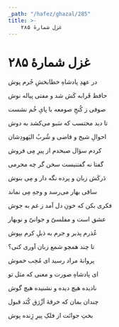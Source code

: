 ```yaml
---
_path: "/hafez/ghazal/285"
title: >-
    غزل شمارهٔ ۲۸۵
---
```

# غزل شمارهٔ ۲۸۵

<div class="b" id="bn1"><div class="m1"><p>در عهدِ پادشاهِ خطابخشِ جُرم پوش</p></div>
<div class="m2"><p>حافظ قَرابه کَش شد و مفتی پیاله نوش</p></div></div>
<div class="b" id="bn2"><div class="m1"><p>صوفی ز کُنجِ صومعه با پایِ خُم نشست</p></div>
<div class="m2"><p>تا دید محتسب که سَبو می‌کشد به دوش</p></div></div>
<div class="b" id="bn3"><div class="m1"><p>احوالِ شیخ و قاضی و شُربُ الیَهودِشان</p></div>
<div class="m2"><p>کردم سؤال صبحدم از پیرِ مِی فروش</p></div></div>
<div class="b" id="bn4"><div class="m1"><p>گفتا نه گفتنیست سخن گر چه محرمی</p></div>
<div class="m2"><p>دَرکَش زبان و پرده نگه دار و مِی بنوش</p></div></div>
<div class="b" id="bn5"><div class="m1"><p>ساقی بهار می‌رسد و وجهِ مِی نماند</p></div>
<div class="m2"><p>فکری بکن که خونِ دل آمد ز غم به جوش</p></div></div>
<div class="b" id="bn6"><div class="m1"><p>عشق است و مفلسیّ و جوانیّ و نوبهار</p></div>
<div class="m2"><p>عُذرم پذیر و جرم به ذیلِ کرم بپوش</p></div></div>
<div class="b" id="bn7"><div class="m1"><p>تا چند همچو شمع زبان آوری کنی؟</p></div>
<div class="m2"><p>پروانهٔ مراد رسید ای مُحِب خموش</p></div></div>
<div class="b" id="bn8"><div class="m1"><p>ای پادشاهِ صورت و معنی که مثل تو</p></div>
<div class="m2"><p>نادیده هیچ دیده و نشنیده هیچ گوش</p></div></div>
<div class="b" id="bn9"><div class="m1"><p>چندان بمان که خرقهٔ اَزْرَق کُنَد قبول</p></div>
<div class="m2"><p>بختِ جوانَت از فلکِ پیرِ ژِنده پوش</p></div></div>
